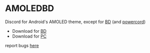 # AMOLEDBD

Discord for Android's AMOLED theme, except for [BD](https://betterdiscord.app/) (and [powercord](https://powercord.dev/))

- Download for [BD](https://0j3.github.io/AmoledBD/downloads/AmoledBD.theme.cssa)
- Download for [PC](https://0j3.github.io/AmoledBD/downloads/AmoledPC.zip)

report bugs [here](https://discord.gg/uPCVMKDSVM)
